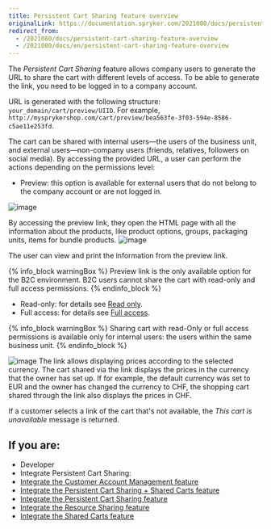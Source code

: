 ```yaml
---
title: Persistent Cart Sharing feature overview
originalLink: https://documentation.spryker.com/2021080/docs/persistent-cart-sharing-feature-overview
redirect_from:
  - /2021080/docs/persistent-cart-sharing-feature-overview
  - /2021080/docs/en/persistent-cart-sharing-feature-overview
---
```


The *Persistent Cart Sharing* feature allows company users to generate the URL to share the cart with different levels of access. To be able to generate the link, you need to be logged in to a company account.

URL is generated with the following structure: `your_domain/cart/preview/UIID`. For example, `http://mysprykershop.com/cart/preview/bea563fe-3f03-594e-8586-c5ae11e253fd`.

The cart can be shared with internal users—the users of the business unit, and external users—non-company users (friends, relatives, followers on social media). By accessing the provided URL, a user can perform the actions depending on the permissions level:

* Preview: this option is available for external users that do not belong to the company account or are not logged in. 

![image](https://spryker.s3.eu-central-1.amazonaws.com/docs/Features/Shopping+Cart/Unique+URL+per+Cart+for+Easy+Sharing/external-users-interface.png)


By accessing the preview link, they open the HTML page with all the information about the products, like product options, groups, packaging units, items for bundle products.
![image](https://spryker.s3.eu-central-1.amazonaws.com/docs/Features/Shopping+Cart/Unique+URL+per+Cart+for+Easy+Sharing/cart-preview-share.png)

The user can view and print the information from the preview link.


{% info_block warningBox %}
Preview link is the only available option for the B2C environment. B2C users cannot share the cart with read-only and full access permissions.
{% endinfo_block %}

* Read-only: for details see [Read only](https://documentation.spryker.com/docs/multiple-shared-shopping-lists-overview#read-only).
* Full access: for details see [Full access](https://documentation.spryker.com/docs/multiple-shared-shopping-lists-overview#full-access).

{% info_block warningBox %}
Sharing cart with read-Only or full access permissions is available only for internal users: the users within the same business unit.
{% endinfo_block %}

![image](https://spryker.s3.eu-central-1.amazonaws.com/docs/Features/Shopping+Cart/Unique+URL+per+Cart+for+Easy+Sharing/internal-users-interface.png)
The link allows displaying prices according to the selected currency. The cart shared via the link displays the prices in the currency that the owner has set up. If for example, the default currency was set to EUR and the owner has changed the currency to CHF, the shopping cart shared through the link also displays the prices in CHF.

If a customer selects a link of the cart that's not available, the _This cart is unavailable_ message is returned.


## If you are:

<div class="mr-container">
    <div class="mr-list-container">
        <!-- col1 -->
        <div class="mr-col">
            <ul class="mr-list mr-list-green">
                <li class="mr-title">Developer</li>
                <li>Integrate Persistent Cart Sharing:</li>
                <li><a href="https://documentation.spryker.com/docs/en/customer-account-management-feature-integration" class="mr-link">Integrate the Customer Account Management feature</a></li>
                <li><a href="https://documentation.spryker.com/docs/persisitent-cart-sharing-shared-carts-integration" class="mr-link">Integrate the Persistent Cart Sharing + Shared Carts feature</a></li>
                 <li><a href="https://documentation.spryker.com/docs/persistent-cart-sharing-feature-integration" class="mr-link">Integrate the Persistent Cart Sharing feature</a></li>
                 <li><a href="https://documentation.spryker.com/docs/resource-sharing-feature-integration" class="mr-link">Integrate the Resource Sharing feature</a></li>
                <li><a href="https://documentation.spryker.com/docs/shared-carts-feature-integration" class="mr-link">Integrate the Shared Carts feature</a></li>
            </ul>
        </div>
    </div>
</div>
